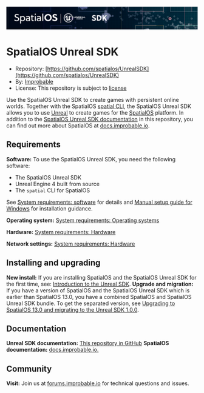 ![SpatialOS Unreal SDK](docs/assets/unreal-sdk-header.png)

# SpatialOS Unreal SDK
* Repository: [https://github.com/spatialos/UnrealSDK](https://github.com/spatialos/UnrealSDK)
* By: [Improbable](https://improbable.io/)
* License: This repository is subject to [license](LICENSE.md)

Use the SpatialOS Unreal SDK to create games with persistent online worlds.
Together with the SpatialOS [spatial CLI](https://docs.improbable.io/reference/13.0/shared/spatial-cli/introduction.md), the SpatialOS Unreal SDK allows you to use [Unreal](https://www.unrealengine.com) to create games for the [SpatialOS](https://improbable.io/games) platform.
In addition to the [SpatialOS Unreal SDK documentation](docs/start-here-table-of-contents.md) in this repository, you can find out more about
SpatialOS at [docs.improbable.io](https://docs.improbable.io).

## Requirements
**Software:**
To use the SpatialOS Unreal SDK, you need the following software:
  * The SpatialOS Unreal SDK
  * Unreal Engine 4 built from source
  * The `spatial` CLI for SpatialOS

See [System requirements: software](docs/get-started/requirements.md#software) for details and [Manual setup guide for Windows](docs/get-started/setup/win.md) for installation guidance.

**Operating system:** [System requirements: Operating systems](docs/get-started/requirements.md#system-requirements#software)

**Hardware:** [System requirements: Hardware](docs/get-started/requirements.md#hardware)

**Network settings:** [System requirements: Hardware](docs/get-started/requirements.md#network-settings)

## Installing and upgrading
**New install:** If you are installing SpatialOS and the SpatialOS Unreal SDK for the first time, see:
[Introduction to the Unreal SDK](docs/introduction.md).
**Upgrade and migration:** If you have a version of SpatialOS and the SpatialOS Unreal SDK which is
earlier than SpatialOS 13.0, you have a combined SpatialOS and SpatialOS Unreal SDK bundle.
To get the separated version, see [Upgrading to SpatialOS 13.0 and migrating to the Unreal SDK 1.0.0](docs/migration.md).


## Documentation
**Unreal SDK documentation:** [This repository in GitHub](docs/start-here-table-of-contents.md)
**SpatialOS documentation:** [docs.improbable.io.](https://docs.improbable.io.)

## Community
**Visit:** Join us at [forums.improbable.io](https://forums.improbable.io) for technical questions and issues.
